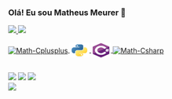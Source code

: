 ### Olá! Eu sou Matheus Meurer 👋

 <div>
  <a href="https://github.com/MathMeurer">
  <img height="180em" src="https://github-readme-stats.vercel.app/api?username=MathMeurer&show_icons=true&theme=github_dark&include_all_commits=true&count_private=true"/>
  <img height="180em" src="https://github-readme-stats.vercel.app/api/top-langs/?username=MathMeurer&layout=compact&langs_count=7&theme=github_dark"/>
</div>
  
  <div style="display: inline_block"><br>
  <img align="center" alt="Math-Cplusplus" height="30" width="40" src="https://cdn.jsdelivr.net/gh/devicons/devicon/icons/cplusplus/cplusplus-original.svg">
  <img align="center" alt="Math-Python" height="30" width="40" src="https://raw.githubusercontent.com/devicons/devicon/master/icons/python/python-original.svg">
  <img align="center" alt="Math-Csharp" height="30" width="40" src="https://raw.githubusercontent.com/devicons/devicon/master/icons/csharp/csharp-original.svg">
  <img align="center" alt="Math-Csharp" height="30" width="40"  src="https://cdn.jsdelivr.net/gh/devicons/devicon/icons/unity/unity-original.svg">
   
</div>
  
##
  
  
<div> 
 <a href = "mailto:MathMeurer@gmail.com"><img src="https://img.shields.io/badge/-Gmail-%23333?style=for-the-badge&logo=gmail&logoColor=white" target="_blank"></a>
 <a href="https://www.linkedin.com/in/MathMeurer/" target="_blank"><img src="https://img.shields.io/badge/-LinkedIn-%230077B5?style=for-the-badge&logo=linkedin&logoColor=white" target="_blank"></a> 
 <a href="https://www.facebook.com/MathMeurer/" target="_blank"><img src="https://img.shields.io/badge/Facebook-1877F2?style=for-the-badge&logo=facebook&logoColor=white" target="_blank"></a>  
</div>
<div>
<img align="center" src="http://49.media.tumblr.com/07379339920f05f06d72b8870381c5fc/tumblr_o3zwoq2Bk91v9yzymo1_500.gif">
</div>
